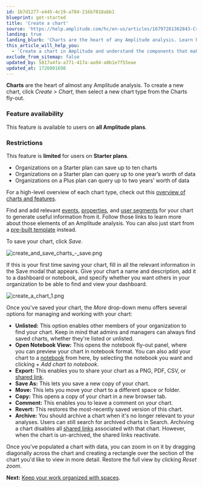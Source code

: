 ```yaml
---
id: 1b7d1277-e445-4c19-a784-216b7018abb1
blueprint: get-started
title: 'Create a chart'
source: 'https://help.amplitude.com/hc/en-us/articles/16797281362843-Create-a-chart'
landing: true
landing_blurb: 'Charts are the heart of any Amplitude analysis. Learn how to create your first chart.'
this_article_will_help_you:
  - 'Create a chart in Amplitude and understand the components that make it work'
exclude_from_sitemap: false
updated_by: 5817a4fa-a771-417a-aa94-a0b1e7f55eae
updated_at: 1726001698
---
```

**Charts** are the heart of almost any Amplitude analysis. To create a new chart, click *Create > Chart*, then select a new chart type from the Charts fly-out.

### Feature availability

This feature is available to users on **all Amplitude plans**.

### Restrictions

This feature is **limited** for users on **Starter plans**. 

* Organizations on a Starter plan can save up to ten charts
* Organizations on a Starter plan can query up to one year’s worth of data
* Organizations on a Plus plan can query up to two years’ worth of data

For a high-level overview of each chart type, check out this [overview of charts and features](/docs/analytics/charts/find-the-right-chart).

Find and add relevant [events](/docs/analytics/charts/build-charts-add-events), [properties](/docs/data/user-properties-and-events), and [user segments](/docs/analytics/charts/build-charts-add-user-segments) for your chart to generate useful information from it. Follow those links to learn more about those elements of an Amplitude analysis. You can also just start from a [pre-built template](/docs/get-started/start-from-template) instead.

To save your chart, click *Save*.

![create_and_save_charts_-_save.png](/docs/output/img/get-started/create_and_save_charts_-_save.png)

If this is your first time saving your chart, fill in all the relevant information in the Save modal that appears. Give your chart a name and description, add it to a dashboard or notebook, and specify whether you want others in your organization to be able to find and view your dashboard.

![create_a_chart_1.png](/docs/output/img/get-started/create-a-chart-1.png)

Once you've saved your chart, the *More* drop-down menu offers several options for managing and working with your chart:

* **Unlisted:** This option enables other members of your organization to find your chart. Keep in mind that admins and managers can always find saved charts, whether they're listed or unlisted.
* **Open Notebook View:** This opens the notebook fly-out panel, where you can preview your chart in notebook format. You can also add your chart to a [notebook](/docs/analytics/notebooks) from here, by selecting the notebook you want and clicking *+ Add chart to notebook*.
* **Export:** This enables you to share your chart as a PNG, PDF, CSV, or [shared link](/docs/analytics/share-external).
* **Save As:** This lets you save a new copy of your chart.
* **Move:** This lets you move your chart to a different space or folder.
* **Copy:** This opens a copy of your chart in a new browser tab.
* **Comment:** This enables you to leave a comment on your chart.
* **Revert:** This restores the most-recently saved version of this chart.
* **Archive:** You should archive a chart when it's no longer relevant to your analyses. Users can still search for archived charts in Search. Archiving a chart disables all [shared links](/docs/analytics/share-external) associated with that chart. However, when the chart is un-archived, the shared links reactivate.

Once you’ve populated a chart with data, you can zoom in on it by dragging diagonally across the chart and creating a rectangle over the section of the chart you'd like to view in more detail. Restore the full view by clicking *Reset zoom*.

**Next:** [Keep your work organized with spaces](/docs/get-started/spaces).